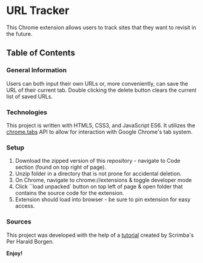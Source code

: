 # URL Tracker

This Chrome extension allows users to track sites that they want to revisit in the future.

## Table of Contents

### General Information

Users can both input their own URLs or, more conveniently, can save the URL of their current tab. Double clicking the delete button clears the current list of saved URLs.

### Technologies

This project is written with HTML5, CSS3, and JavaScript ES6. It utilizes the [chrome.tabs](https://developer.chrome.com/docs/extensions/reference/tabs/) API to allow for interaction with Google Chrome's tab system.

### Setup

1. Download the zipped version of this repository - navigate to Code section (found on top right of page).
2. Unzip folder in a directory that is not prone for accidental deletion.
3. On Chrome, navigate to chrome://extensions & toggle developer mode
4. Click ``load unpacked` button on top left of page & open folder that contains the source code for the extension.
5. Extension should load into browser - be sure to pin extension for easy access.

### Sources

This project was developed with the help of a [tutorial](https://www.youtube.com/watch?v=jS4aFq5-91M) created by Scrimba's Per Harald Borgen.

**Enjoy!**
